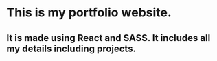 # This is my portfolio website.

## It is made using React and SASS. It includes all my details including projects.
